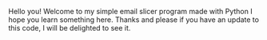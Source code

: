Hello you!
Welcome to my simple email slicer program made with Python
I hope you learn something here.
Thanks and please if you have an update to this code, I will be delighted to see it.
